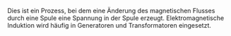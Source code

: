 Dies ist ein Prozess, bei dem eine Änderung des magnetischen Flusses durch eine Spule eine Spannung in der Spule erzeugt. Elektromagnetische Induktion wird häufig in Generatoren und Transformatoren eingesetzt.